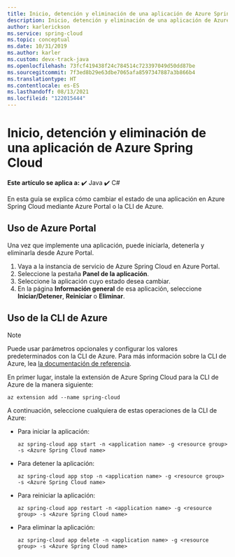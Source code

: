 ```yaml
---
title: Inicio, detención y eliminación de una aplicación de Azure Spring Cloud | Microsoft Docs
description: Inicio, detención y eliminación de una aplicación de Azure Spring Cloud
author: karlerickson
ms.service: spring-cloud
ms.topic: conceptual
ms.date: 10/31/2019
ms.author: karler
ms.custom: devx-track-java
ms.openlocfilehash: 73fcf419438f24c784514c723397049d50dd87be
ms.sourcegitcommit: 7f3ed8b29e63dbe7065afa8597347887a3b866b4
ms.translationtype: HT
ms.contentlocale: es-ES
ms.lasthandoff: 08/13/2021
ms.locfileid: "122015444"
---
```

# <a name="start-stop-and-delete-your-azure-spring-cloud-application"></a>Inicio, detención y eliminación de una aplicación de Azure Spring Cloud

**Este artículo se aplica a:** ✔️ Java ✔️ C#

En esta guía se explica cómo cambiar el estado de una aplicación en Azure Spring Cloud mediante Azure Portal o la CLI de Azure.

## <a name="using-the-azure-portal"></a>Uso de Azure Portal

Una vez que implemente una aplicación, puede iniciarla, detenerla y eliminarla desde Azure Portal.

1. Vaya a la instancia de servicio de Azure Spring Cloud en Azure Portal.
1. Seleccione la pestaña **Panel de la aplicación**.
1. Seleccione la aplicación cuyo estado desea cambiar.
1. En la página **Información general** de esa aplicación, seleccione **Iniciar/Detener**, **Reiniciar** o **Eliminar**.

## <a name="using-the-azure-cli"></a>Uso de la CLI de Azure

> [!NOTE]
> Puede usar parámetros opcionales y configurar los valores predeterminados con la CLI de Azure. Para más información sobre la CLI de Azure, lea [la documentación de referencia](/cli/azure/spring-cloud).

En primer lugar, instale la extensión de Azure Spring Cloud para la CLI de Azure de la manera siguiente:

```azurecli
az extension add --name spring-cloud
```

A continuación, seleccione cualquiera de estas operaciones de la CLI de Azure:

* Para iniciar la aplicación:

    ```azurecli
    az spring-cloud app start -n <application name> -g <resource group> -s <Azure Spring Cloud name>
    ```

* Para detener la aplicación:

    ```azurecli
    az spring-cloud app stop -n <application name> -g <resource group> -s <Azure Spring Cloud name>
    ```

* Para reiniciar la aplicación:

    ```azurecli
    az spring-cloud app restart -n <application name> -g <resource group> -s <Azure Spring Cloud name>
    ```

* Para eliminar la aplicación:

    ```azurecli
    az spring-cloud app delete -n <application name> -g <resource group> -s <Azure Spring Cloud name>
    ```
